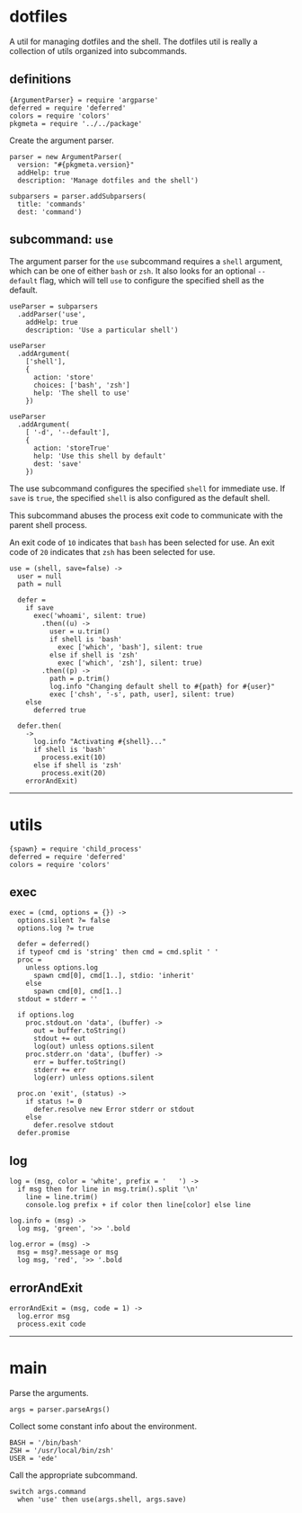 dotfiles
========

A util for managing dotfiles and the shell.
The dotfiles util is really a collection of utils organized
into subcommands.


definitions
-----------

    {ArgumentParser} = require 'argparse'
    deferred = require 'deferred'
    colors = require 'colors'
    pkgmeta = require '../../package'

Create the argument parser.

    parser = new ArgumentParser(
      version: "#{pkgmeta.version}"
      addHelp: true
      description: 'Manage dotfiles and the shell')

    subparsers = parser.addSubparsers(
      title: 'commands'
      dest: 'command')


subcommand: `use`
-----------------

The argument parser for the `use` subcommand requires a `shell` argument,
which can be one of either `bash` or `zsh`. It also looks for an optional
`--default` flag, which will tell `use` to configure the specified shell
as the default.

    useParser = subparsers
      .addParser('use',
        addHelp: true
        description: 'Use a particular shell')

    useParser
      .addArgument(
        ['shell'],
        {
          action: 'store'
          choices: ['bash', 'zsh']
          help: 'The shell to use'
        })

    useParser
      .addArgument(
        [ '-d', '--default'],
        {
          action: 'storeTrue'
          help: 'Use this shell by default'
          dest: 'save'
        })


The use subcommand configures the specified `shell` for immediate use.
If `save` is `true`, the specified `shell` is also configured as the
default shell.

This subcommand abuses the process exit code to communicate with the
parent shell process.

An exit code of `10` indicates that `bash` has been selected for use.
An exit code of `20` indicates that `zsh` has been selected for use.

    use = (shell, save=false) ->
      user = null
      path = null

      defer =
        if save
          exec('whoami', silent: true)
            .then((u) ->
              user = u.trim()
              if shell is 'bash'
                exec ['which', 'bash'], silent: true
              else if shell is 'zsh'
                exec ['which', 'zsh'], silent: true)
            .then((p) ->
              path = p.trim()
              log.info "Changing default shell to #{path} for #{user}"
              exec ['chsh', '-s', path, user], silent: true)
        else
          deferred true

      defer.then(
        ->
          log.info "Activating #{shell}..."
          if shell is 'bash'
            process.exit(10)
          else if shell is 'zsh'
            process.exit(20)
        errorAndExit)


---

utils
=====

    {spawn} = require 'child_process'
    deferred = require 'deferred'
    colors = require 'colors'

exec
----

    exec = (cmd, options = {}) ->
      options.silent ?= false
      options.log ?= true

      defer = deferred()
      if typeof cmd is 'string' then cmd = cmd.split ' '
      proc =
        unless options.log
          spawn cmd[0], cmd[1..], stdio: 'inherit'
        else
          spawn cmd[0], cmd[1..]
      stdout = stderr = ''

      if options.log
        proc.stdout.on 'data', (buffer) ->
          out = buffer.toString()
          stdout += out
          log(out) unless options.silent
        proc.stderr.on 'data', (buffer) ->
          err = buffer.toString()
          stderr += err
          log(err) unless options.silent

      proc.on 'exit', (status) ->
        if status != 0
          defer.resolve new Error stderr or stdout
        else
          defer.resolve stdout
      defer.promise


log
---

    log = (msg, color = 'white', prefix = '   ') ->
      if msg then for line in msg.trim().split '\n'
        line = line.trim()
        console.log prefix + if color then line[color] else line

    log.info = (msg) ->
      log msg, 'green', '>> '.bold

    log.error = (msg) ->
      msg = msg?.message or msg
      log msg, 'red', '>> '.bold


errorAndExit
------------

    errorAndExit = (msg, code = 1) ->
      log.error msg
      process.exit code


---

main
====

Parse the arguments.

    args = parser.parseArgs()

Collect some constant info about the environment.

    BASH = '/bin/bash'
    ZSH = '/usr/local/bin/zsh'
    USER = 'ede'

Call the appropriate subcommand.

    switch args.command
      when 'use' then use(args.shell, args.save)

